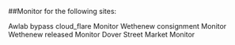 ##Monitor for the following sites:


Awlab bypass cloud_flare Monitor
Wethenew consignment Monitor
Wethenew released Monitor
Dover Street Market Monitor
